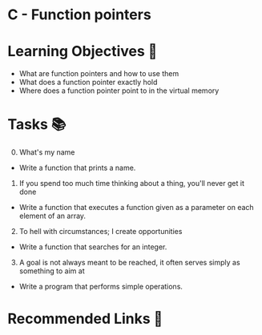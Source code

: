 # C - Function pointers

# Learning Objectives 🎯

- What are function pointers and how to use them
- What does a function pointer exactly hold
- Where does a function pointer point to in the virtual memory

# Tasks 📚

0. What's my name
- Write a function that prints a name.

1. If you spend too much time thinking about a thing, you'll never get it done

- Write a function that executes a function given as a parameter on each element of an array.

2. To hell with circumstances; I create opportunities
- Write a function that searches for an integer.

3. A goal is not always meant to be reached, it often serves simply as something to aim at
- Write a program that performs simple operations.

# Recommended Links 🔗
